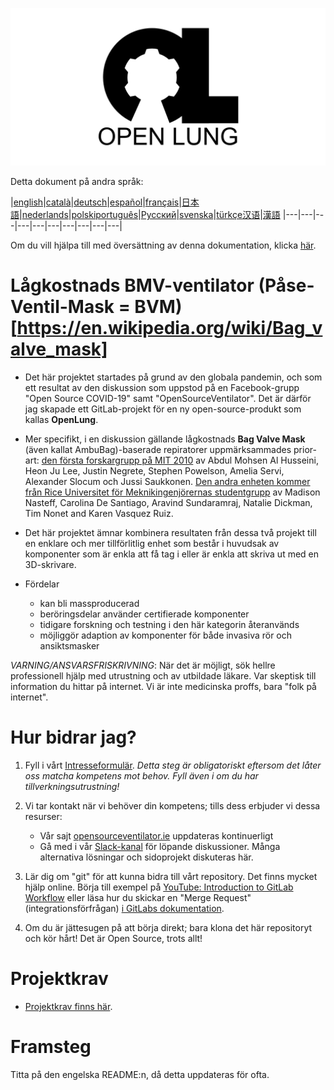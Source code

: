 ![Logo](images/OL_BANNER.png)

Detta dokument på andra språk:

|[english](README.md)|[català](README-ca.md)|[deutsch](README-de.md)|[español](README-es.md)|[français](README-fr.md)|[日本語](README-ja.md)|[nederlands](README-nl.md)|[polski](README-pl.md)[português](README-pt_BR.md)|[Русский](README-ru.md)|[svenska](README-sv.md)|[türkçe](README-tr.md)[汉语](README-zh-Hans.md)|[漢語](README-zh-Hant.md)
|---|---|---|---|---|---|---|---|---|---|

Om du vill hjälpa till med översättning av denna dokumentation, klicka [här](https://gitlab.com/TrevorSmale/OSV-OpenLung/-/issues/32).

# Lågkostnads BMV-ventilator (Påse-Ventil-Mask = BVM)[https://en.wikipedia.org/wiki/Bag_valve_mask]

- Det här projektet startades på grund av den globala pandemin, och som ett resultat av den diskussion som uppstod på en Facebook-grupp "Open Source COVID-19" samt "OpenSourceVentilator". Det är därför jag skapade ett GitLab-projekt för en ny open-source-produkt som kallas **OpenLung**.

- Mer specifikt, i en diskussion gällande lågkostnads **Bag Valve Mask** (även kallat AmbuBag)-baserade repiratorer uppmärksammades prior-art: [den första forskargrupp på MIT 2010](https://web.mit.edu/2.75/projects/DMD_2010_Al_Husseini.pdf) av Abdul Mohsen Al Husseini, Heon Ju Lee, Justin Negrete, Stephen Powelson, Amelia Servi, Alexander Slocum och Jussi Saukkonen. [Den andra enheten kommer från Rice Universitet för Meknikingenjörernas studentgrupp](http://oedk.rice.edu/Sys/PublicProfile/47585242/1063096) av Madison Nasteff, Carolina De Santiago, Aravind Sundaramraj, Natalie Dickman, Tim Nonet and Karen Vasquez Ruiz.

- Det här projektet ämnar kombinera resultaten från dessa två projekt till en enklare och mer tillförlitlig enhet som består i huvudsak av komponenter som är enkla att få tag i eller är enkla att skriva ut med en 3D-skrivare.

- Fördelar
  * kan bli massproducerad
  * beröringsdelar använder certifierade komponenter
  * tidigare forskning och testning i den här kategorin återanvänds
  * möjliggör adaption av komponenter för både invasiva rör och ansiktsmasker

*VARNING/ANSVARSFRISKRIVNING*: När det är möjligt, sök hellre professionell hjälp med utrustning och av utbildade läkare. Var skeptisk till information du hittar på internet. Vi är inte medicinska proffs, bara "folk på internet".

# Hur bidrar jag?

 1. Fyll i vårt [Intresseformulär](https://opensourceventilator.ie/register). *Detta steg är obligatoriskt eftersom det låter oss matcha kompetens mot behov. Fyll även i om du har tillverkningsutrustning!*
 1. Vi tar kontakt när vi behöver din kompetens; tills dess erbjuder vi dessa resurser:

    * Vår sajt [opensourceventilator.ie](https://opensourceventilator.ie/) uppdateras kontinuerligt
    * Gå med i vår [Slack-kanal](https://join.slack.com/t/osventilator/shared_invite/zt-cst4dhk7-BFNMz_vyBPthjlBFYV1yWA) för löpande diskussioner. Många alternativa lösningar och sidoprojekt diskuteras här.
 1. Lär dig om "git" för att kunna bidra till vårt repository. Det finns mycket hjälp online. Börja till exempel på [YouTube: Introduction to GitLab Workflow](https://www.youtube.com/watch?v=enMumwvLAug) eller läsa hur du skickar en "Merge Request" (integrationsförfrågan) [i GitLabs dokumentation](https://docs.gitlab.com/ee/user/project/merge_requests/creating_merge_requests.html).

 1. Om du är jättesugen på att börja direkt; bara klona det här repositoryt och kör hårt! Det är Open Source, trots allt!

# Projektkrav
- [Projektkrav finns här](requirements/design-requirements.md).

# Framsteg

Titta på den engelska README:n, då detta uppdateras för ofta.
